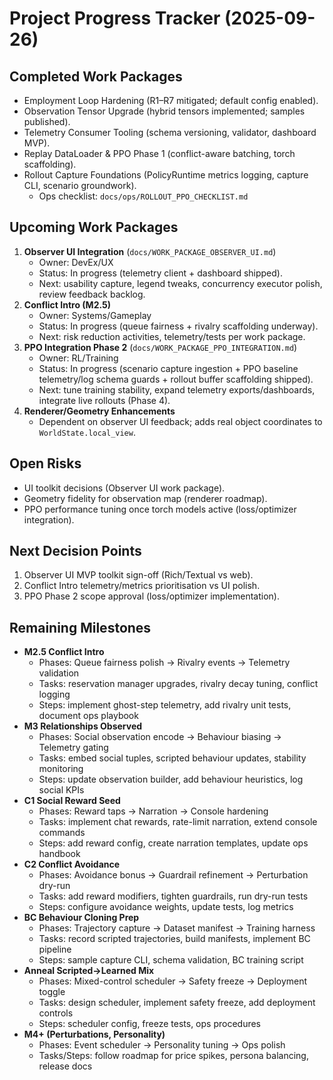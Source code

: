 # Project Progress Tracker (2025-09-26)

## Completed Work Packages
- Employment Loop Hardening (R1–R7 mitigated; default config enabled).
- Observation Tensor Upgrade (hybrid tensors implemented; samples published).
- Telemetry Consumer Tooling (schema versioning, validator, dashboard MVP).
- Replay DataLoader & PPO Phase 1 (conflict-aware batching, torch scaffolding).
- Rollout Capture Foundations (PolicyRuntime metrics logging, capture CLI, scenario groundwork).
  - Ops checklist: `docs/ops/ROLLOUT_PPO_CHECKLIST.md`

## Upcoming Work Packages
1. **Observer UI Integration** (`docs/WORK_PACKAGE_OBSERVER_UI.md`)
   - Owner: DevEx/UX
   - Status: In progress (telemetry client + dashboard shipped).
   - Next: usability capture, legend tweaks, concurrency executor polish, review feedback backlog.
2. **Conflict Intro (M2.5)**
   - Owner: Systems/Gameplay
   - Status: In progress (queue fairness + rivalry scaffolding underway).
   - Next: risk reduction activities, telemetry/tests per work package.
3. **PPO Integration Phase 2** (`docs/WORK_PACKAGE_PPO_INTEGRATION.md`)
   - Owner: RL/Training
   - Status: In progress (scenario capture ingestion + PPO baseline telemetry/log schema guards + rollout buffer scaffolding shipped).
   - Next: tune training stability, expand telemetry exports/dashboards, integrate live rollouts (Phase 4).
4. **Renderer/Geometry Enhancements**
   - Dependent on observer UI feedback; adds real object coordinates to `WorldState.local_view`.

## Open Risks
- UI toolkit decisions (Observer UI work package).
- Geometry fidelity for observation map (renderer roadmap).
- PPO performance tuning once torch models active (loss/optimizer integration).

## Next Decision Points
1. Observer UI MVP toolkit sign-off (Rich/Textual vs web).
2. Conflict Intro telemetry/metrics prioritisation vs UI polish.
3. PPO Phase 2 scope approval (loss/optimizer implementation).
## Remaining Milestones
- **M2.5 Conflict Intro**
  - Phases: Queue fairness polish → Rivalry events → Telemetry validation
  - Tasks: reservation manager upgrades, rivalry decay tuning, conflict logging
  - Steps: implement ghost-step telemetry, add rivalry unit tests, document ops playbook
- **M3 Relationships Observed**
  - Phases: Social observation encode → Behaviour biasing → Telemetry gating
  - Tasks: embed social tuples, scripted behaviour updates, stability monitoring
  - Steps: update observation builder, add behaviour heuristics, log social KPIs
- **C1 Social Reward Seed**
  - Phases: Reward taps → Narration → Console hardening
  - Tasks: implement chat rewards, rate-limit narration, extend console commands
  - Steps: add reward config, create narration templates, update ops handbook
- **C2 Conflict Avoidance**
  - Phases: Avoidance bonus → Guardrail refinement → Perturbation dry-run
  - Tasks: add reward modifiers, tighten guardrails, run dry-run tests
  - Steps: configure avoidance weights, update tests, log metrics
- **BC Behaviour Cloning Prep**
  - Phases: Trajectory capture → Dataset manifest → Training harness
  - Tasks: record scripted trajectories, build manifests, implement BC pipeline
  - Steps: sample capture CLI, schema validation, BC training script
- **Anneal Scripted→Learned Mix**
  - Phases: Mixed-control scheduler → Safety freeze → Deployment toggle
  - Tasks: design scheduler, implement safety freeze, add deployment controls
  - Steps: scheduler config, freeze tests, ops procedures
- **M4+ (Perturbations, Personality)**
  - Phases: Event scheduler → Personality tuning → Ops polish
  - Tasks/Steps: follow roadmap for price spikes, persona balancing, release docs
